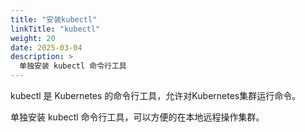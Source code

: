 ```yaml
---
title: "安装kubectl"
linkTitle: "kubectl"
weight: 20
date: 2025-03-04
description: >
  单独安装 kubectl 命令行工具
---
```


kubectl 是 Kubernetes 的命令行工具，允许对Kubernetes集群运行命令。

单独安装 kubectl 命令行工具，可以方便的在本地远程操作集群。


